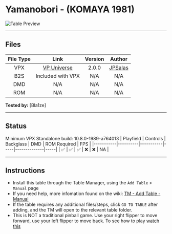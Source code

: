 # Yamanobori - (KOMAYA 1981)

![Table Preview](../../images/vpx-yamanobori.jpg)

---

## Files
| File Type | Link | Version | Author |
|:---------:|:----:|:-------:|:------:|
| VPX | [VP Universe](https://www.vpforums.org/index.php?app=downloads&showfile=15578) | 2.0.0 | [JPSalas](https://www.vpforums.org/index.php?showuser=277) |
| B2S | Included with VPX | N/A | N/A |
| DMD | N/A | N/A | N/A |
| ROM | N/A | N/A | N/A |

**Tested by:** [Bla1ze]

---

## Status 
Minimum VPX Standalone build: 10.8.0-1989-a764013
| Playfield | Controls | Backglass | DMD | ROM Required | FPS | 
|-----------|----------|-----------|-----|--------------|-----|
| :white_check_mark: | :white_check_mark: | :white_check_mark: | :x: | :x: | NA |

---

## Instructions

- Install this table through the Table Manager, using the `Add Table` > `Manual` page
- If you need help, more infomation found on the wiki: [TM - Add Table - Manual](https://github.com/LegendsUnchained/vpx-standalone-alp4k/wiki/%5B04%5D-%F0%9F%A7%A1-TM-%E2%80%90-Other-Features#add-table---manual)
- If the table requires any additional files/steps, click `GO TO TABLE` after adding, and the TM will open to the relevant table folder.
- This is NOT a traditional pinball game. Use your right flipper to move forward, use your left flipper to move back. To see how to play [watch this](https://www.youtube.com/watch?v=n1Z6CPgGka0)

